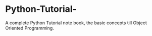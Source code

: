 # Python-Tutorial-
A complete Python Tutorial note book, the basic concepts till Object Oriented Programming.
